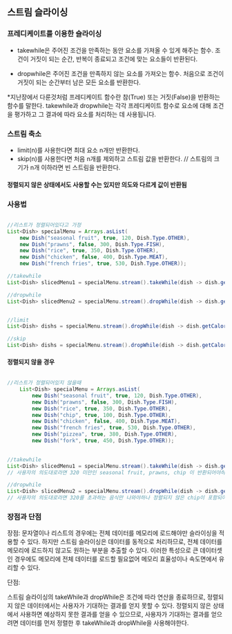 ## 스트림 슬라이싱

### 프레디케이트를 이용한 슬라이싱
- takewhile은 주어진 조건을 만족하는 동안 요소를 가져올 수 있게 해주는 함수. 조건이 거짓이 되는 순간, 반복이 종료되고 조건에 맞는 요소들이 반환된다.

- dropwhile은 주어진 조건을 만족하지 않는 요소를 가져오는 함수. 처음으로 조건이 거짓이 되는 순간부터 남은 모든 요소를 반환한다.

 *지난장에서 다룬것처럼 프레디케이트 함수란 참(True) 또는 거짓(False)을 반환하는 함수를 말한다. takewhile과 dropwhile는 각각 프레디케이트 함수로 요소에 대해 조건을 평가하고 그 결과에 따라 요소를 처리하는 데 사용됩니다.


### 스트림 축소

- limit(n)를 사용한다면 최대 요소 n개만 반환한다.
- skip(n)를 사용한다면 처음 n개를 제외하고 스트림 값을 반환한다. // 스트림의 크기가 n개 이하라면 빈 스트림을 반환한다.

#### 정렬되지 않은 상태에서도 사용할 수는 있지만 의도와 다르게 값이 반환됨

### 사용법
```java

//리스트가 정렬되어있다고 가정
List<Dish> specialMenu = Arrays.asList(
    new Dish("seasonal fruit", true, 120, Dish.Type.OTHER),
    new Dish("prawns", false, 300, Dish.Type.FISH),
    new Dish("rice", true, 350, Dish.Type.OTHER),
    new Dish("chicken", false, 400, Dish.Type.MEAT),
    new Dish("french fries", true, 530, Dish.Type.OTHER));

//takewhile
List<Dish> slicedMenu1 = specialMenu.stream().takeWhile(dish -> dish.getCalories() < 320 ).collect(toList()); // seasonal fruit, prawns

//dropwhile
List<Dish> slicedMenu2 = specialMenu.stream().dropWhile(dish -> dish.getCalories() < 320 ).collect(toList()); // rice, chicken, french fries


//limit
List<Dish> dishs = specialMenu.stream().dropWhile(dish -> dish.getCalories() > 299 ).limit(2).collect(toList()); // prawns, rice

//skip
List<Dish> dishs = specialMenu.stream().dropWhile(dish -> dish.getCalories() > 299 ).skip(2).collect(toList()); // chicken, french fries
```

#### 정렬되지 않을 경우
```java

//리스트가 정렬되어있지 않을때
	List<Dish> specialMenu = Arrays.asList(
	    new Dish("seasonal fruit", true, 120, Dish.Type.OTHER),
	    new Dish("prawns", false, 300, Dish.Type.FISH),
		new Dish("rice", true, 350, Dish.Type.OTHER),
	    new Dish("chip", true, 100, Dish.Type.OTHER),
		new Dish("chicken", false, 400, Dish.Type.MEAT),
		new Dish("french fries", true, 530, Dish.Type.OTHER),
		new Dish("pizzea", true, 380, Dish.Type.OTHER),
		new Dish("fork", true, 450, Dish.Type.OTHER));
    

//takewhile
List<Dish> slicedMenu1 = specialMenu.stream().takeWhile(dish -> dish.getCalories() < 320 ).collect(toList()); 
// 사용자의 의도대로라면 320 미만인 seasonal fruit, prawns, chip 이 반환되어야하나, 실제로는 seasonal fruit, prawns만 반환된다. rice가 나오는순간 연산이 종료되기 때문

//dropwhile
List<Dish> slicedMenu2 = specialMenu.stream().dropWhile(dish -> dish.getCalories() < 320 ).collect(toList()); 
// 사용자의 의도대로라면 320를 초과하는 음식만 나와야하나 정렬되지 않은 chip이 포함되어 반환된다.


```


### 장점과 단점
장점: 
문자열이나 리스트의 경우에는 전체 데이터를 메모리에 로드해야만 슬라이싱을 적용할 수 있다.
하지만 스트림 슬라이싱은 데이터를 동적으로 처리하므로, 전체 데이터를 메모리에 로드하지 않고도 원하는 부분을 추출할 수 있다. 이러한 특성으로 큰 데이터셋인 경우에도 메모리에 전체 데이터를 로드할 필요없어 메모리 효율성이나 속도면에서 유리할 수 있다. 

단점:

스트림 슬라이싱의 takeWhile과 dropWhile은 조건에 따라 연산을 종료하므로, 정렬되지 않은 데이터에서는 사용자가 기대하는 결과를 얻지 못할 수 있다. 정렬되지 않은 상태에서 사용하면 예상하지 못한 결과를 얻을 수 있으므로, 사용자가 기대하는 결과를 얻으려면 데이터를 먼저 정렬한 후 takeWhile과 dropWhile을 사용해야한다.

